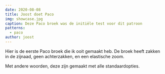 ```yaml
---
date: 2020-08-08
title: Joost doet Paco
img: showcase.jpg
caption: Deze Paco broek was de initiële test voor dit patroon
patterns:
  - paco
author: joost
---
```


Hier is de eerste Paco broek die ik ooit gemaakt heb. De broek heeft zakken in de zijnaad, geen achterzakken, en een elastische zoom.

Met andere woorden, deze zijn gemaakt met alle standaardopties.
